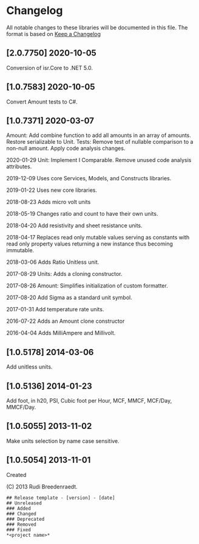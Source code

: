 # Changelog
All notable changes to these libraries will be documented in this file.
The format is based on [Keep a Changelog](https://keepachangelog.com/en/1.0.0/)


## [2.0.7750] 2020-10-05
Conversion of isr.Core to .NET 5.0.

## [1.0.7583] 2020-10-05
Convert Amount tests to C#.

## [1.0.7371] 2020-03-07
Amount: Add combine function to add all amounts in an array of amounts. Restore serializable to Unit. Tests: Remove test of nullable comparison to a non-null amount. Apply code analysis changes.

2020-01-29
Unit: Implement I Comparable. Remove unused code analysis attributes.

2019-12-09
Uses core Services, Models, and Constructs libraries.

2019-01-22
Uses new core libraries.

2018-08-23
Adds micro volt units

2018-05-19
Changes ratio and count to have their own units.

2018-04-20
Add resistivity and sheet resistance units.

2018-04-17
Replaces read only mutable values serving as constants with read only property values returning a new instance thus becoming immutable.

2018-03-06
Adds Ratio Unitless unit.

2017-08-29
Units: Adds a cloning constructor.

2017-08-26
Amount: Simplifies initialization of custom formatter.

2017-08-20
Add Sigma as a standard unit symbol.

2017-01-31
Add temperature rate units.

2016-07-22
Adds an Amount clone constructor

2016-04-04
Adds MilliAmpere and Millivolt.

## [1.0.5178] 2014-03-06
Add unitless units.

## [1.0.5136] 2014-01-23
Add foot, in h20, PSI, Cubic foot per Hour, MCF, MMCF, MCF/Day, MMCF/Day.

## [1.0.5055] 2013-11-02
Make units selection by name case sensitive.

## [1.0.5054] 2013-11-01
Created

\(C\) 2013 Rudi Breedenraedt.


```
## Release template - [version] - [date]
## Unreleased
### Added
### Changed
### Deprecated
### Removed
### Fixed
*<project name>*
```
